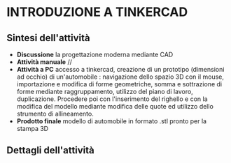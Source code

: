 # INTRODUZIONE A TINKERCAD

## Sintesi dell'attività
- **Discussione** la progettazione moderna mediante CAD
- **Attività manuale** //
- **Attività a PC** accesso a tinkercad, creazione di un prototipo (dimensioni ad occhio) di un'automobile : navigazione dello spazio 3D con il mouse, importazione e modifica di forme geometriche, somma e sottrazione di forme mediante raggruppamento, utilizzo del piano di lavoro, duplicazione. Procedere poi con l'inserimento del righello e con la modifica del modello mediante modifica delle quote ed utilizzo dello strumento di allineamento.
- **Prodotto finale** modello di automobile in formato .stl pronto per la stampa 3D

## Dettagli dell'attività
